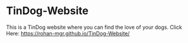 # TinDog-Website
This is a TinDog website where you can find the love of your dogs.
Click Here: https://rohan-mgr.github.io/TinDog-Website/

